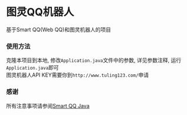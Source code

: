 # 图灵QQ机器人
基于Smart QQ(Web QQ)和图灵机器人的项目

### 使用方法

克隆本项目到本地, 修改`Application.java`文件中的参数, 详见参数注释, 运行`Application.java`即可    
图灵机器人API KEY需要你到`http://www.tuling123.com/`申请

### 感谢
所有注意事项请参阅[Smart QQ Java][1]


[1]: https://github.com/ScienJus/smartqq
